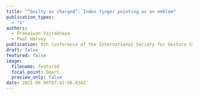 ```yaml
---
title: "“Guilty as charged”: Index finger pointing as an emblem"
publication_types:
  - "1"
authors:
  - Prakaiwan Vajrabhaya
  - Paul Harvey
publication: 8th Conference of the International Society for Gesture Studies
draft: false
featured: false
image:
  filename: featured
  focal_point: Smart
  preview_only: false
date: 2021-06-06T07:41:56.034Z
---
```

